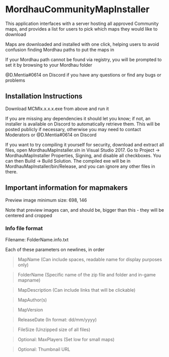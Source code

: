 # MordhauCommunityMapInstaller
This application interfaces with a server hosting all approved Community maps, and provides a list for users to pick which maps they would like to download

Maps are downloaded and installed with one click, helping users to avoid confusion finding Mordhau paths to put the maps in

If your Mordhau path cannot be found via registry, you will be prompted to set it by browsing to your Mordhau folder

@D.Mentia#0614 on Discord if you have any questions or find any bugs or problems

## Installation Instructions
Download MCMIx.x.x.x.exe from above and run it

If you are missing any dependencies it should let you know; if not, an installer is available on Discord to automatically retrieve them.  This will be posted publicly if necessary, otherwise you may need to contact Moderators or @D.Mentia#0614 on Discord

If you want to try compiling it yourself for security, download and extract all files, open MordhauMapInstaller.sln in Visual Studio 2017.  Go to Project -> MordhauMapInstaller Properties, Signing, and disable all checkboxes.  You can then Build -> Build Solution.  The compiled exe will be in MordhauMapInstaller/bin/Release, and you can ignore any other files in there.


## Important information for mapmakers

Preview image minimum size: 698, 146

Note that preview images can, and should be, bigger than this - they will be centered and cropped


### Info file format

Filename: FolderName.info.txt

Each of these parameters on newlines, in order




>MapName (Can include spaces, readable name for display purposes only)

>FolderName (Specific name of the zip file and folder and in-game mapname)

>MapDescription (Can include links that will be clickable)

>MapAuthor(s)

>MapVersion

>ReleaseDate (In format: dd/mm/yyyy)

>FileSize (Unzipped size of all files)

>Optional: MaxPlayers (Set low for small maps)

>Optional: Thumbnail URL


